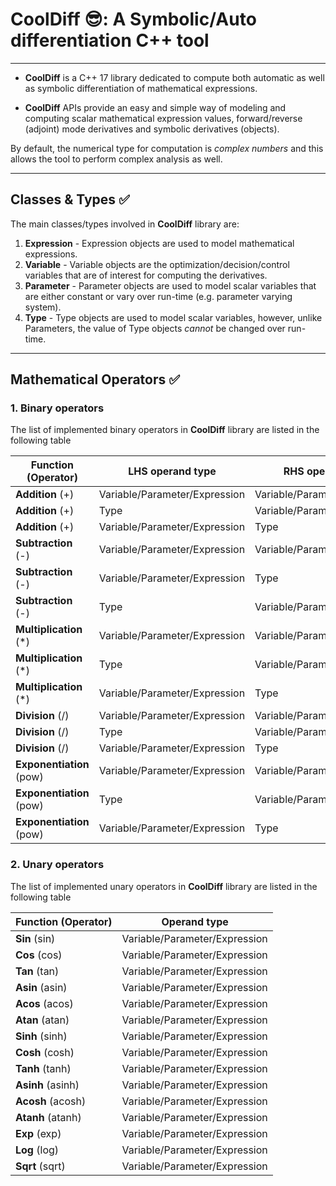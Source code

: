 # CoolDiff :sunglasses:: A Symbolic/Auto differentiation C++ tool 
---
* **CoolDiff** is a C++ 17 library dedicated to compute both automatic as well as symbolic differentiation of mathematical expressions. 

* **CoolDiff** APIs provide an easy and simple way of modeling and computing scalar mathematical expression values, forward/reverse (adjoint) mode derivatives and symbolic derivatives (objects). 

By default, the numerical type for computation is *complex numbers* and this allows the tool to perform complex analysis as well.   

---
## Classes & Types :white_check_mark:

The main classes/types involved in **CoolDiff** library are:
1. **Expression** - Expression objects are used to model  mathematical expressions.
2. **Variable** - Variable objects are the optimization/decision/control variables that are of interest for computing the derivatives. 
3. **Parameter** - Parameter objects are used to model scalar variables that are either constant or vary over run-time (e.g. parameter varying system).   
4. **Type** - Type objects are used to model scalar variables, however, unlike Parameters, the value of Type objects *cannot* be changed over run-time. 

---
## Mathematical Operators :white_check_mark:

### 1. Binary operators

The list of implemented binary operators in **CoolDiff** library are listed in the following table 

| Function (Operator) | LHS operand type | RHS operand type |
| ----------- | ----------- | ----------- |  
| **Addition** (+) | Variable/Parameter/Expression | Variable/Parameter/Expression
| **Addition** (+) | Type | Variable/Parameter/Expression
| **Addition** (+) | Variable/Parameter/Expression | Type
| **Subtraction** (-) | Variable/Parameter/Expression | Variable/Parameter/Expression
| **Subtraction** (-) | Variable/Parameter/Expression | Type
| **Subtraction** (-) | Type | Variable/Parameter/Expression
| **Multiplication** (*) | Variable/Parameter/Expression | Variable/Parameter/Expression
| **Multiplication** (*) | Type | Variable/Parameter/Expression
| **Multiplication** (*) | Variable/Parameter/Expression | Type
| **Division** (/) | Variable/Parameter/Expression | Variable/Parameter/Expression
| **Division** (/) | Type | Variable/Parameter/Expression
| **Division** (/) | Variable/Parameter/Expression | Type
| **Exponentiation** (pow) | Variable/Parameter/Expression | Variable/Parameter/Expression
| **Exponentiation** (pow) | Type | Variable/Parameter/Expression
| **Exponentiation** (pow) | Variable/Parameter/Expression | Type


### 2. Unary operators

The list of implemented unary operators in **CoolDiff** library are listed in the following table 

| Function (Operator) | Operand type |
| ----------- | ----------- |
| **Sin** (sin) | Variable/Parameter/Expression
| **Cos** (cos) | Variable/Parameter/Expression
| **Tan** (tan) | Variable/Parameter/Expression
| **Asin** (asin) | Variable/Parameter/Expression
| **Acos** (acos) | Variable/Parameter/Expression
| **Atan** (atan) | Variable/Parameter/Expression
| **Sinh** (sinh) | Variable/Parameter/Expression
| **Cosh** (cosh) | Variable/Parameter/Expression
| **Tanh** (tanh) | Variable/Parameter/Expression
| **Asinh** (asinh) | Variable/Parameter/Expression
| **Acosh** (acosh) | Variable/Parameter/Expression
| **Atanh** (atanh) | Variable/Parameter/Expression
| **Exp** (exp) | Variable/Parameter/Expression
| **Log** (log) | Variable/Parameter/Expression
| **Sqrt** (sqrt) | Variable/Parameter/Expression